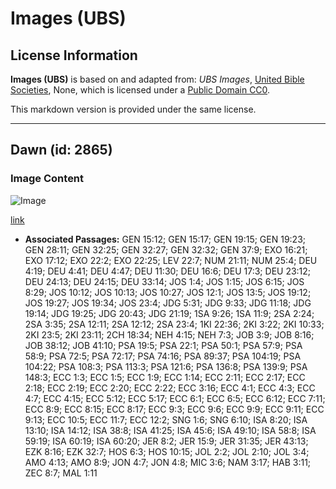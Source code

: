 # Images (UBS)

## License Information

**Images (UBS)** is based on and adapted from: _UBS Images_, [United Bible Societies](https://unitedbiblesocieties.org/), None, which is licensed under a [Public Domain CC0](https://creativecommons.org/public-domain/cc0/).

This markdown version is provided under the same license.



--------------------------------

## Dawn (id: 2865)

### Image Content

![Image](https://cdn.aquifer.bible/aquifer-content/resources/Media/WEB-0178_dawn.jpg)

[link](https://cdn.aquifer.bible/aquifer-content/resources/Media/WEB-0178_dawn.jpg)

* **Associated Passages:** GEN 15:12; GEN 15:17; GEN 19:15; GEN 19:23; GEN 28:11; GEN 32:25; GEN 32:27; GEN 32:32; GEN 37:9; EXO 16:21; EXO 17:12; EXO 22:2; EXO 22:25; LEV 22:7; NUM 21:11; NUM 25:4; DEU 4:19; DEU 4:41; DEU 4:47; DEU 11:30; DEU 16:6; DEU 17:3; DEU 23:12; DEU 24:13; DEU 24:15; DEU 33:14; JOS 1:4; JOS 1:15; JOS 6:15; JOS 8:29; JOS 10:12; JOS 10:13; JOS 10:27; JOS 12:1; JOS 13:5; JOS 19:12; JOS 19:27; JOS 19:34; JOS 23:4; JDG 5:31; JDG 9:33; JDG 11:18; JDG 19:14; JDG 19:25; JDG 20:43; JDG 21:19; 1SA 9:26; 1SA 11:9; 2SA 2:24; 2SA 3:35; 2SA 12:11; 2SA 12:12; 2SA 23:4; 1KI 22:36; 2KI 3:22; 2KI 10:33; 2KI 23:5; 2KI 23:11; 2CH 18:34; NEH 4:15; NEH 7:3; JOB 3:9; JOB 8:16; JOB 38:12; JOB 41:10; PSA 19:5; PSA 22:1; PSA 50:1; PSA 57:9; PSA 58:9; PSA 72:5; PSA 72:17; PSA 74:16; PSA 89:37; PSA 104:19; PSA 104:22; PSA 108:3; PSA 113:3; PSA 121:6; PSA 136:8; PSA 139:9; PSA 148:3; ECC 1:3; ECC 1:5; ECC 1:9; ECC 1:14; ECC 2:11; ECC 2:17; ECC 2:18; ECC 2:19; ECC 2:20; ECC 2:22; ECC 3:16; ECC 4:1; ECC 4:3; ECC 4:7; ECC 4:15; ECC 5:12; ECC 5:17; ECC 6:1; ECC 6:5; ECC 6:12; ECC 7:11; ECC 8:9; ECC 8:15; ECC 8:17; ECC 9:3; ECC 9:6; ECC 9:9; ECC 9:11; ECC 9:13; ECC 10:5; ECC 11:7; ECC 12:2; SNG 1:6; SNG 6:10; ISA 8:20; ISA 13:10; ISA 14:12; ISA 38:8; ISA 41:25; ISA 45:6; ISA 49:10; ISA 58:8; ISA 59:19; ISA 60:19; ISA 60:20; JER 8:2; JER 15:9; JER 31:35; JER 43:13; EZK 8:16; EZK 32:7; HOS 6:3; HOS 10:15; JOL 2:2; JOL 2:10; JOL 3:4; AMO 4:13; AMO 8:9; JON 4:7; JON 4:8; MIC 3:6; NAM 3:17; HAB 3:11; ZEC 8:7; MAL 1:11

